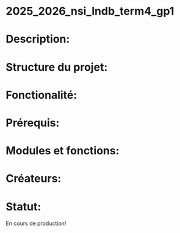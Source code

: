 # 2025_2026_nsi_lndb_term4_gp1

# Description:
# Structure du projet:
# Fonctionalité:
# Prérequis:
# Modules et fonctions:
# Créateurs:
# Statut:
En cours de production!

